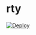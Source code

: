 # rty
[![Deploy](https://www.herokucdn.com/deploy/button.png)](https://dashboard.heroku.com/new?template=https://github.com/NBAcv/rty)
